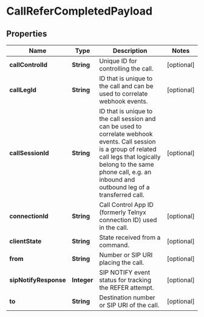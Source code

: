 

# CallReferCompletedPayload


## Properties

| Name | Type | Description | Notes |
|------------ | ------------- | ------------- | -------------|
|**callControlId** | **String** | Unique ID for controlling the call. |  [optional] |
|**callLegId** | **String** | ID that is unique to the call and can be used to correlate webhook events. |  [optional] |
|**callSessionId** | **String** | ID that is unique to the call session and can be used to correlate webhook events. Call session is a group of related call legs that logically belong to the same phone call, e.g. an inbound and outbound leg of a transferred call. |  [optional] |
|**connectionId** | **String** | Call Control App ID (formerly Telnyx connection ID) used in the call. |  [optional] |
|**clientState** | **String** | State received from a command. |  [optional] |
|**from** | **String** | Number or SIP URI placing the call. |  [optional] |
|**sipNotifyResponse** | **Integer** | SIP NOTIFY event status for tracking the REFER attempt. |  [optional] |
|**to** | **String** | Destination number or SIP URI of the call. |  [optional] |




